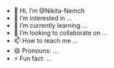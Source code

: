 - 👋 Hi, I’m @Nikita-Nemch
- 👀 I’m interested in ...
- 🌱 I’m currently learning ...
- 💞️ I’m looking to collaborate on ...
- 📫 How to reach me ...
- 😄 Pronouns: ...
- ⚡ Fun fact: ...

<!---
Nikita-Nemch/Nikita-Nemch is a ✨ special ✨ repository because its `README.md` (this file) appears on your GitHub profile.
You can click the Preview link to take a look at your changes.
--->
